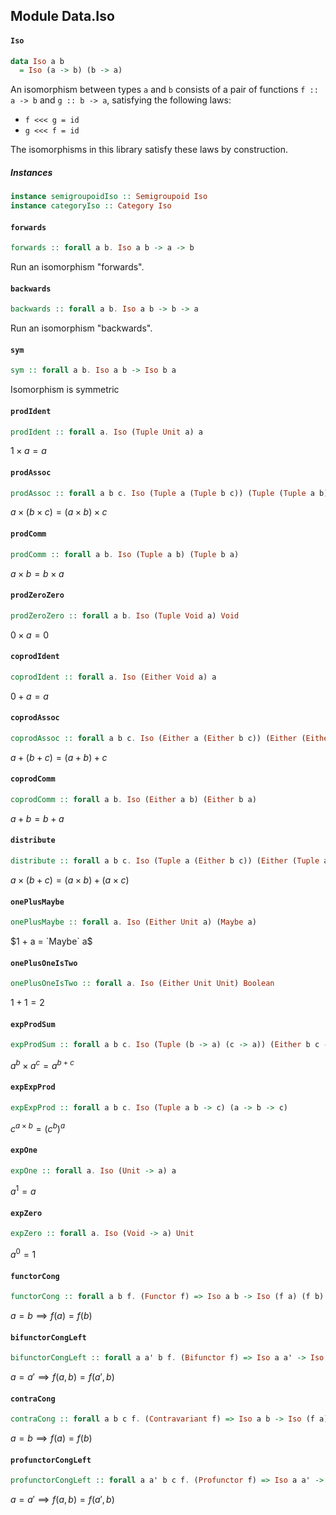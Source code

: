 ## Module Data.Iso

#### `Iso`

``` purescript
data Iso a b
  = Iso (a -> b) (b -> a)
```

An isomorphism between types `a` and `b` consists of a pair of functions 
`f :: a -> b` and `g :: b -> a`, satisfying the following laws:

- `f <<< g = id`
- `g <<< f = id`

The isomorphisms in this library satisfy these laws by construction.

##### Instances
``` purescript
instance semigroupoidIso :: Semigroupoid Iso
instance categoryIso :: Category Iso
```

#### `forwards`

``` purescript
forwards :: forall a b. Iso a b -> a -> b
```

Run an isomorphism "forwards".

#### `backwards`

``` purescript
backwards :: forall a b. Iso a b -> b -> a
```

Run an isomorphism "backwards".

#### `sym`

``` purescript
sym :: forall a b. Iso a b -> Iso b a
```

Isomorphism is symmetric

#### `prodIdent`

``` purescript
prodIdent :: forall a. Iso (Tuple Unit a) a
```

$1 \times a = a$

#### `prodAssoc`

``` purescript
prodAssoc :: forall a b c. Iso (Tuple a (Tuple b c)) (Tuple (Tuple a b) c)
```

$a \times (b \times c) = (a \times b) \times c$ 

#### `prodComm`

``` purescript
prodComm :: forall a b. Iso (Tuple a b) (Tuple b a)
```

$a \times b = b \times a$

#### `prodZeroZero`

``` purescript
prodZeroZero :: forall a b. Iso (Tuple Void a) Void
```

$0 \times a = 0$

#### `coprodIdent`

``` purescript
coprodIdent :: forall a. Iso (Either Void a) a
```

$0 + a = a$

#### `coprodAssoc`

``` purescript
coprodAssoc :: forall a b c. Iso (Either a (Either b c)) (Either (Either a b) c)
```

$a + (b + c) = (a + b) + c$

#### `coprodComm`

``` purescript
coprodComm :: forall a b. Iso (Either a b) (Either b a)
```

$a + b = b + a$

#### `distribute`

``` purescript
distribute :: forall a b c. Iso (Tuple a (Either b c)) (Either (Tuple a b) (Tuple a c))
```

$a \times (b + c) = (a \times b) + (a \times c)$

#### `onePlusMaybe`

``` purescript
onePlusMaybe :: forall a. Iso (Either Unit a) (Maybe a)
```

$1 + a = `Maybe` a$

#### `onePlusOneIsTwo`

``` purescript
onePlusOneIsTwo :: forall a. Iso (Either Unit Unit) Boolean
```

$1 + 1 = 2$

#### `expProdSum`

``` purescript
expProdSum :: forall a b c. Iso (Tuple (b -> a) (c -> a)) (Either b c -> a)
```

$a^b \times a^c = a^{b + c}$

#### `expExpProd`

``` purescript
expExpProd :: forall a b c. Iso (Tuple a b -> c) (a -> b -> c)
```

$c^{a \times b} = (c^{b})^{a}$

#### `expOne`

``` purescript
expOne :: forall a. Iso (Unit -> a) a
```

$a^1 = a$

#### `expZero`

``` purescript
expZero :: forall a. Iso (Void -> a) Unit
```

$a^0 = 1$

#### `functorCong`

``` purescript
functorCong :: forall a b f. (Functor f) => Iso a b -> Iso (f a) (f b)
```

$a = b \implies f(a) = f(b)$

#### `bifunctorCongLeft`

``` purescript
bifunctorCongLeft :: forall a a' b f. (Bifunctor f) => Iso a a' -> Iso (f a b) (f a' b)
```

$a = a\prime \implies f(a, b) = f(a\prime, b)$

#### `contraCong`

``` purescript
contraCong :: forall a b c f. (Contravariant f) => Iso a b -> Iso (f a) (f b)
```

$a = b \implies f(a) = f(b)$

#### `profunctorCongLeft`

``` purescript
profunctorCongLeft :: forall a a' b c f. (Profunctor f) => Iso a a' -> Iso (f a b) (f a' b)
```

$a = a\prime \implies f(a, b) = f(a\prime, b)$


